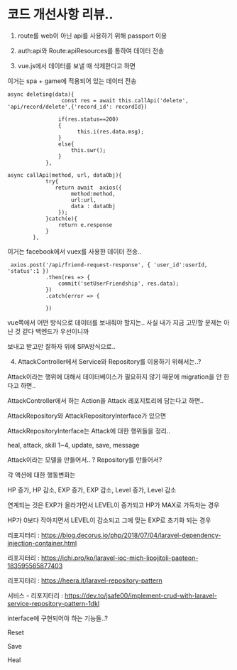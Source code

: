 # 코드 개선사항 리뷰..

1. route를 web이 아닌 api를 사용하기 위해 passport 이용

2. auth:api와 Route:apiResources를 통하여 데이터 전송

3. vue.js에서 데이터를 보낼 때 삭제한다고 하면

이거는 spa + game에 적용되어 있는 데이터 전송

```
async deleting(data){
                 const res = await this.callApi('delete', 'api/record/delete',{'record_id': recordId})

                if(res.status==200)
                {
                      this.i(res.data.msg);    
                }
                else{
                    this.swr();
                } 
            },
```

```
async callApi(method, url, dataObj){
            try{
               return await  axios({
                    method:method,
                    url:url,
                    data : dataObj
                });
            }catch(e){
                return e.response
            }
        },
```

이거는 facebook에서 vuex를 사용한 데이터 전송..

```
 axios.post('/api/friend-request-response', { 'user_id':userId, 'status':1 })
            .then(res => {
                commit('setUserFriendship', res.data);
            })
            .catch(error => {

            })
```

vue쪽에서 어떤 방식으로 데이터를 보내줘야 할지는.. 사실 내가 지금 고민할 문제는 아닌 것 같다 백엔드가 우선이니까

보내고 받고만 잘하자 위에 SPA방식으로..

4. AttackController에서 Service와 Repository를 이용하기 위해서는..?

Attack이라는 행위에 대해서 데이터베이스가 필요하지 않기 때문에 migration을 안 한다고 하면..

AttackController에서 하는 Action을 Attack 레포지토리에 담는다고 하면..

AttackRepository와 AttackRepositoryInterface가 있으면

AttackRepositoryInterface는 Attack에 대한 행위들을 정리..

heal, attack, skill 1~4, update, save, message

Attack이라는 모델을 만들어서.. ? Repository를 만들어서?

각 액션에 대한 행동변화는 

HP 증가, HP 감소, EXP 증가, EXP 감소, Level 증가, Level 감소 

연계되는 것은 EXP가 올라가면서 LEVEL이 증가되고 HP가 MAX로 가득차는 경우

HP가 0보다 작아지면서 LEVEL이 감소되고 그에 맞는 EXP로 초기화 되는 경우

리포지터리 : https://blog.decorus.io/php/2018/07/04/laravel-dependency-injection-container.html

리포지터리 : https://ichi.pro/ko/laravel-ioc-mich-lipojitoli-paeteon-183595565877403

리포지터리 : https://heera.it/laravel-repository-pattern

서비스 - 리포지터리 : https://dev.to/jsafe00/implement-crud-with-laravel-service-repository-pattern-1dkl

interface에 구현되어야 하는 기능들..?

Reset

Save

Heal


